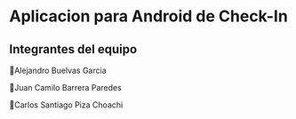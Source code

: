 # Aplicacion para Android de Check-In

## Integrantes del equipo

 👤Alejandro Buelvas Garcia

 👤Juan Camilo Barrera Paredes

 👤Carlos Santiago Piza Choachi
